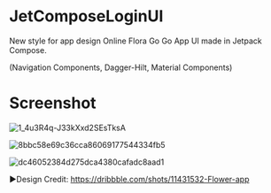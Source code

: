 # JetComposeLoginUI
New style for app design Online Flora Go Go App UI made in Jetpack Compose.

(Navigation Components,
Dagger-Hilt,
Material Components)

# Screenshot

![1_4u3R4q-J33kXxd2SEsTksA](https://user-images.githubusercontent.com/25154589/129550292-26bc36b0-d885-4c22-9e75-d13694bb73f9.jpeg)

![8bbc58e69c36cca86069177544334fb5](https://user-images.githubusercontent.com/25154589/129719795-5a71aceb-f73b-4aa7-84c3-72a4249cb609.png)

![dc46052384d275dca4380cafadc8aad1](https://user-images.githubusercontent.com/25154589/129720116-e8447159-692d-4840-8d8c-00b1e0f8f07c.png)




►Design Credit: https://dribbble.com/shots/11431532-Flower-app
